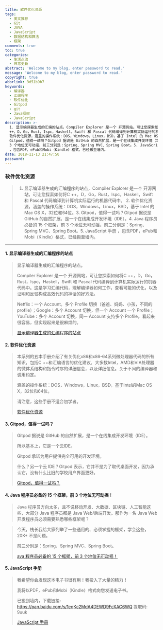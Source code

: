 ```yaml
---
title: 软件优化资源
tags:
  - 美文推荐
  - Git
  - JAVA
  - JavaScript
  - 数据结构和算法
  - 框架
comments: true
toc: true
categories:
  - 生活点滴
  - 日常更新
abstract: 'Welcome to my blog, enter password to read.'
message: 'Welcome to my blog, enter password to read.'
copyright: true
abbrlink: 3d51b9b7
keywords:
  - 编译器
  - 汇编程序
  - 软件优化
  - Gitpod
  - git
  - Java框架
  - JavaScript
description: >-
  1. 显示编译器生成的汇编的站点，Compiler Explorer 是一个 开源网站，可让您探索如何将C
  ++，D，Go，Rust，Ispc，Haskell，Swift 和 Pascal 代码编译到计算机实际运行的机器代码中。 2.
  软件优化资源，涵盖的操作系统：DOS，Windows，Linux，BSD，基于 Intel 的 Mac OS X，32位和64位。3.
  Gitpod，值得一试吗？Gitpod 据说是 GitHub 的自然扩展，是一个在线集成开发环境（IDE）。4. Java 程序员必备的 15 个框架，前
  3 个地位无可动摇，前三分别是：Spring、Spring MVC、Spring Boot。5. JavaScript 手册
  ，包含PDF，ePub和Mobi（Kindle）格式，已经搬至墙内。
date: 2018-11-13 21:47:50
password:
---
```

<script type="text/javascript" src="/js/src/bai.js"></script>

### 软件优化资源
>  1. 显示编译器生成的汇编程序的站点，Compiler Explorer 是一个 开源网站，可让您探索如何将C ++，D，Go，Rust，Ispc，Haskell，Swift 和 Pascal 代码编译到计算机实际运行的机器代码中。 2. 软件优化资源，涵盖的操作系统：DOS，Windows，Linux，BSD，基于 Intel 的 Mac OS X，32位和64位。3. Gitpod，值得一试吗？Gitpod 据说是 GitHub 的自然扩展，是一个在线集成开发环境（IDE）。4. Java 程序员必备的 15 个框架，前 3 个地位无可动摇，前三分别是：Spring、Spring MVC、Spring Boot。5. JavaScript 手册 ，包含PDF，ePub和Mobi（Kindle）格式，已经搬至墙内。

---
#### 1. 显示编译器生成的汇编程序的站点
>  显示编译器生成的汇编程序的站点。
>
>  Compiler Explorer 是一个 开源网站，可让您探索如何将C ++，D，Go，Rust，Ispc，Haskell，Swift 和 Pascal 代码编译到计算机实际运行的机器代码中。这是学习汇编代码，理解编译器如何工作，查看可能的优化，以及证明和反驳构成高效代码的神话的好方法。
>
>  Netflix：一个 Account，多个 Profile 切换（爸爸、妈妈、小孩，不同的 profile）；Google：多个 Account 切换，但一个 Account 一个 Profile；YouTube：多个 Account 切换，同一 Account 支持多个 Profile。看起来很容易，但实现起来是很麻烦的。
>
> [显示编译器生成的汇编程序的站点](https://godbolt.org/)

#### 2. 软件优化资源
> 本系列的五本手册介绍了有关优化x86和x86-64系列微处理器代码的所有知识，包括C ++和汇编语言的优化建议，大多数Intel，AMD和VIA处理器的微体系结构和指令时序的详细信息，以及详细信息。关于不同的编译器和调用约定。
>
> 涵盖的操作系统：DOS，Windows，Linux，BSD，基于Intel的Mac OS X，32位和64位。
>
> 请注意，这些手册不适合初学者。
>
> [软件优化资源](https://www.agner.org/optimize/)

#### 3. Gitpod，值得一试吗？
> Gitpod 据说是 GitHub 的自然扩展，是一个在线集成开发环境（IDE）。
>
> 所以基本上，它是一个云IDE。
>
> Gitpod 承诺为用户提供完全可用的开发环境。
>
> 什么？另一个云 IDE？Gitpod 表示，它并不是为了取代桌面开发，因为承认它，没有什么比旧的学校用户界面更好。
>
> [Gitpod，值得一试吗？](https://kevinhq.com/a=review-of-gitpod-is-it-worth-to-try.html)

#### 4. Java 程序员必备的 15 个框架，前 3 个地位无可动摇！
> Java 程序员方向太多，且不说移动开发、大数据、区块链、人工智能这些，大部分 Java 程序员都是 Java Web/后端开发。那作为一名 Java Web 开发程序员必须需要熟悉哪些框架呢？

> 今天，栈长我给大家列举了一些通用的、必须掌握的框架，学会这些，20K+ 不是问题。
>
> 前三分别是：Spring、Spring MVC、Spring Boot。
>
> [ava 程序员必备的 15 个框架，前 3 个地位无可动摇！](http://www.cnblogs.com/javastack/p/9913270.html)

#### 5. JavaScript 手册
> 我希望你会发现这本电子书很有用！我投入了大量的精力！
>
> 我将以PDF，ePub和Mobi（Kindle）格式向您发送电子书。
>
> 已搬到墙内，下载链接: https://pan.baidu.com/s/1eqKc2MdA4DEWD9FcXAC6WQ 提取码: 9uuk
>
> [JavaScript 手册](https://jshandbook.com/)
